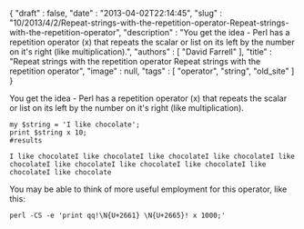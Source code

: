 {
   "draft" : false,
   "date" : "2013-04-02T22:14:45",
   "slug" : "10/2013/4/2/Repeat-strings-with-the-repetition-operator-Repeat-strings-with-the-repetition-operator",
   "description" : "You get the idea - Perl has a repetition operator (x) that repeats the scalar or list on its left by the number on it's right (like multiplication).",
   "authors" : [
      "David Farrell"
   ],
   "title" : "Repeat strings with the repetition operator Repeat strings with the repetition operator",
   "image" : null,
   "tags" : [
      "operator",
      "string",
      "old_site"
   ]
}

You get the idea - Perl has a repetition operator (x) that repeats the scalar or list on its left by the number on it's right (like multiplication).

``` prettyprint
my $string = 'I like chocolate';
print $string x 10;
#results

I like chocolateI like chocolateI like chocolateI like chocolateI like chocolateI like chocolateI like chocolateI like chocolateI like chocolateI like chocolate
```

You may be able to think of more useful employment for this operator, like this:

``` prettyprint
perl -CS -e 'print qq!\N{U+2661} \N{U+2665}! x 1000;'
```

